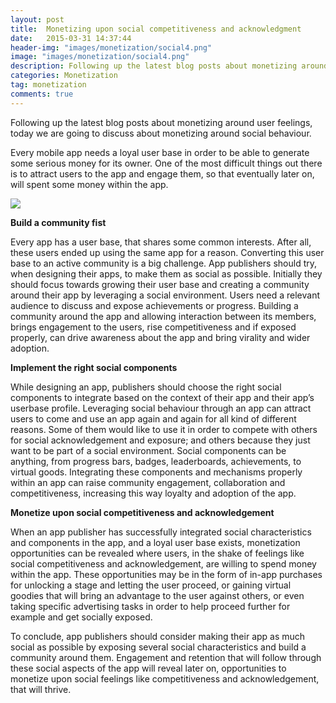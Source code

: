 ```yaml
---
layout: post
title:  Monetizing upon social competitiveness and acknowledgment
date:   2015-03-31 14:37:44
header-img: "images/monetization/social4.png"
image: "images/monetization/social4.png"
description: Following up the latest blog posts about monetizing around user feelings, today we are going to discuss about monetizing around social behaviour.
categories: Monetization
tag: monetization
comments: true
---
```


Following up the latest blog posts about monetizing around user feelings, today we are going to discuss about monetizing around social behaviour.

Every mobile app needs a loyal user base in order to be able to generate some serious money for its owner. One of the most difficult things out there is to attract users to the app and engage them, so that eventually later on, will spent some money within the app.


<img src="{{ site.baseurl }}/images/monetization/social4.png">

<b>Build a community fist </b>

Every app has a user base, that shares some common interests. After all, these users ended up using the same app for a reason. Converting this user base to an active community is a big challenge. App publishers should try, when designing their apps, to make them as social as possible. Initially they should focus towards growing their user base and creating a community around their app by leveraging a social environment. Users need a relevant audience to discuss and expose achievements or progress. Building a community around the app and allowing interaction between its members, brings engagement to the users, rise competitiveness and if exposed properly, can drive awareness about the app and bring virality and wider adoption.

<b>Implement the right social components</b>

While designing an app, publishers should choose the right social components to integrate based on the context of their app and their app’s userbase profile. Leveraging social behaviour through an app can attract users to come and use an app again and again for all kind of different reasons. Some of them would like to use it in order to compete with others for social acknowledgement and exposure; and others because they just want to be part of a social environment. Social components can be anything, from progress bars, badges, leaderboards, achievements, to virtual goods. Integrating these components and mechanisms properly within an app can raise community engagement, collaboration and competitiveness, increasing this way loyalty and adoption of the app.

<b>Monetize upon social competitiveness and acknowledgement</b>

When an app publisher has successfully integrated social characteristics and components in the app, and a loyal user base exists, monetization opportunities can be revealed where users, in the shake of feelings like social competitiveness and acknowledgement, are willing to spend money within the app. These opportunities may be in the form of in-app purchases for unlocking a stage and letting the user proceed, or gaining virtual goodies that will bring an advantage to the user against others, or even taking specific advertising tasks in order to help proceed further for example and get socially exposed.

 
To conclude, app publishers should consider making their app as much social as possible by exposing several social characteristics and build a community around them. Engagement and retention that will follow through these social aspects of the app will reveal later on, opportunities to monetize upon social feelings like competitiveness and acknowledgement, that will thrive.

